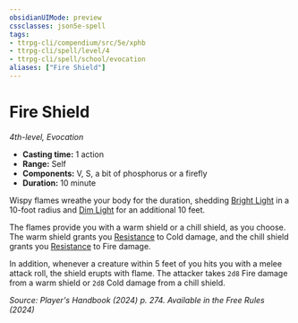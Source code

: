```yaml
---
obsidianUIMode: preview
cssclasses: json5e-spell
tags:
- ttrpg-cli/compendium/src/5e/xphb
- ttrpg-cli/spell/level/4
- ttrpg-cli/spell/school/evocation
aliases: ["Fire Shield"]
---
```

# Fire Shield
*4th-level, Evocation*  

- **Casting time:** 1 action
- **Range:** Self
- **Components:** V, S, a bit of phosphorus or a firefly
- **Duration:** 10 minute

Wispy flames wreathe your body for the duration, shedding [Bright Light](bright-light-xphb.md) in a 10-foot radius and [Dim Light](dim-light-xphb.md) for an additional 10 feet.

The flames provide you with a warm shield or a chill shield, as you choose. The warm shield grants you [Resistance](3-Compendium/CLI/rules/variant-rules/resistance-xphb.md) to Cold damage, and the chill shield grants you [Resistance](3-Compendium/CLI/rules/variant-rules/resistance-xphb.md) to Fire damage.

In addition, whenever a creature within 5 feet of you hits you with a melee attack roll, the shield erupts with flame. The attacker takes `2d8` Fire damage from a warm shield or `2d8` Cold damage from a chill shield.

*Source: Player's Handbook (2024) p. 274. Available in the Free Rules (2024)*